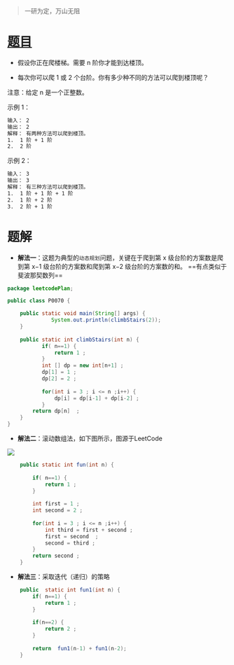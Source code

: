 ﻿> 一研为定，万山无阻

# [题目](https://leetcode-cn.com/problems/climbing-stairs/)
- 假设你正在爬楼梯。需要 n 阶你才能到达楼顶。

- 每次你可以爬 1 或 2 个台阶。你有多少种不同的方法可以爬到楼顶呢？

注意：给定 n 是一个正整数。

示例 1：

```bash
输入： 2
输出： 2
解释： 有两种方法可以爬到楼顶。
1.  1 阶 + 1 阶
2.  2 阶
```

示例 2：

```bash
输入： 3
输出： 3
解释： 有三种方法可以爬到楼顶。
1.  1 阶 + 1 阶 + 1 阶
2.  1 阶 + 2 阶
3.  2 阶 + 1 阶
```

 
# 题解
- **解法一**：这题为典型的`动态规划`问题，关键在于爬到第 x 级台阶的方案数是爬到第 x−1 级台阶的方案数和爬到第 x−2 级台阶的方案数的和。     ==有点类似于斐波那契数列==

```java
package leetcodePlan;

public class P0070 {

	public static void main(String[] args) {
              System.out.println(climbStairs(2));
	}
	
    public static int climbStairs(int n) {
           if( n==1) {
        	   return 1 ;
           } 
           int [] dp = new int[n+1] ;
           dp[1] = 1 ;
           dp[2] = 2 ;
    	
           for(int i = 3 ; i <= n ;i++) {
        	   dp[i] = dp[i-1] + dp[i-2] ; 
           }
    	return dp[n]  ;
    }
}
```

- **解法二**：滚动数组法，如下图所示，图源于LeetCode

![](https://img-blog.csdnimg.cn/img_convert/0b0c79ea6c91d340ef6765c79ae03a26.gif)


```java
    public static int fun(int n) {
    	
    	if( n==1) {
    		return 1 ;
    	} 
    	
    	int first = 1 ;
    	int second = 2 ;
    	
    	for(int i = 3 ; i <= n ;i++) {
    		int third = first + second ;
    		first = second  ;
    		second = third ;
    	}
    	return second ;
    }
```

- **解法三**：采取迭代（递归）的策略

```java
    public  static int fun1(int n) {
    	if( n==1) {
    		return 1 ;
    	}
    	
    	if(n==2) {
    		return 2 ;
    	}
    	
    	return  fun1(n-1) + fun1(n-2);
    }
```

